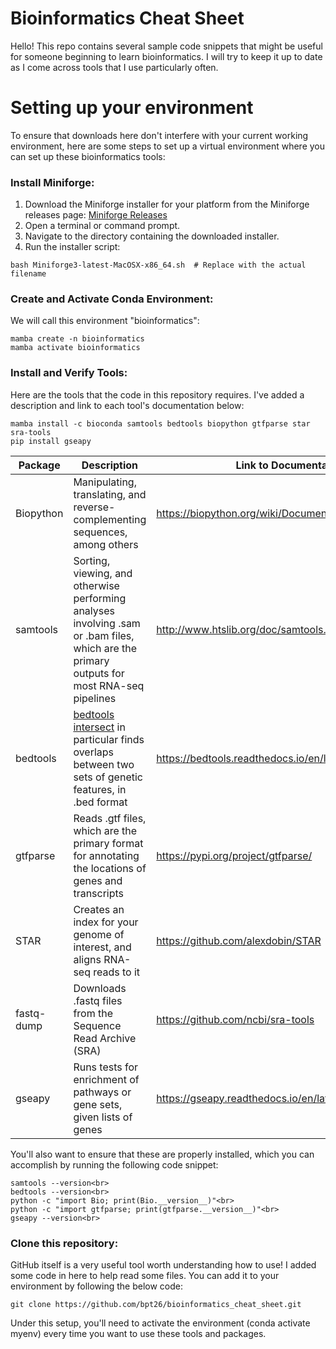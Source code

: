 # Bioinformatics Cheat Sheet

Hello! This repo contains several sample code snippets that might be useful for someone beginning to learn bioinformatics. I will try to keep it up to date as I come across tools that I use particularly often.

# Setting up your environment

To ensure that downloads here don't interfere with your current working environment, here are some steps to set up a virtual environment where you can set up these bioinformatics tools:

### Install Miniforge:  

1. Download the Miniforge installer for your platform from the Miniforge releases page: [Miniforge Releases](https://github.com/conda-forge/miniforge/releases)
2. Open a terminal or command prompt.
3. Navigate to the directory containing the downloaded installer.
4. Run the installer script:
   
```
bash Miniforge3-latest-MacOSX-x86_64.sh  # Replace with the actual filename
```

### Create and Activate Conda Environment:  

We will call this environment "bioinformatics":
```
mamba create -n bioinformatics  
mamba activate bioinformatics
```

### Install and Verify Tools:

Here are the tools that the code in this repository requires. I've added a description and link to each tool's documentation below:

```
mamba install -c bioconda samtools bedtools biopython gtfparse star sra-tools 
pip install gseapy
```

| Package | Description | Link to Documentation |
| -------- | -------- | -------- |
| Biopython | Manipulating, translating, and reverse-complementing sequences, among others | https://biopython.org/wiki/Documentation |
| samtools | Sorting, viewing, and otherwise performing analyses involving .sam or .bam files, which are the primary outputs for most RNA-seq pipelines | http://www.htslib.org/doc/samtools.html#DESCRIPTION |
| bedtools | [bedtools intersect](https://bedtools.readthedocs.io/en/latest/content/tools/intersect.html#u-unique-reporting-the-mere-presence-of-any-overlapping-features) in particular finds overlaps between two sets of genetic features, in .bed format | https://bedtools.readthedocs.io/en/latest/# |
| gtfparse | Reads .gtf files, which are the primary format for annotating the locations of genes and transcripts | https://pypi.org/project/gtfparse/ |
| STAR | Creates an index for your genome of interest, and aligns RNA-seq reads to it | https://github.com/alexdobin/STAR |
| fastq-dump | Downloads .fastq files from the Sequence Read Archive (SRA) | https://github.com/ncbi/sra-tools |
| gseapy | Runs tests for enrichment of pathways or gene sets, given lists of genes | https://gseapy.readthedocs.io/en/latest/introduction.html |

You'll also want to ensure that these are properly installed, which you can accomplish by running the following code snippet:

```
samtools --version<br>
bedtools --version<br>
python -c "import Bio; print(Bio.__version__)"<br>
python -c "import gtfparse; print(gtfparse.__version__)"<br>
gseapy --version<br>
```

### Clone this repository:

GitHub itself is a very useful tool worth understanding how to use! I added some code in here to help read some files. You can add it to your environment by following the below code:  

```
git clone https://github.com/bpt26/bioinformatics_cheat_sheet.git
```

Under this setup, you'll need to activate the environment (conda activate myenv) every time you want to use these tools and packages.
